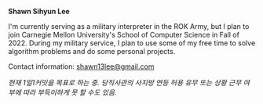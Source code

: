 **Shawn Sihyun Lee**

I'm currently serving as a military interpreter in the ROK Army, but I plan to join Carnegie Mellon University's School of Computer Science in Fall of 2022.
During my military service, I plan to use some of my free time to solve algorithm problems and do some personal projects.

Contact information: shawn13lee@gmail.com

*현재 1일1커밋을 목표로 하는 중. 당직사관의 사지방 연등 허용 유무 또는 상황 근무 여부에 따라 부득이하게 못 할 수도 있음.*

<!---
ShawneeBoy/ShawneeBoy is a ✨ special ✨ repository because its `README.md` (this file) appears on your GitHub profile.
You can click the Preview link to take a look at your changes.
--->
